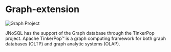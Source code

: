 # Graph-extension

![Graph Project](https://github.com/JNOSQL/jnosql-site/blob/master/assets/img/logos/tinkerpop.png)

JNoSQL has the support of the Graph database through the TinkerPop project. Apache TinkerPop™ is a graph computing framework for both graph databases (OLTP) and graph analytic systems (OLAP).